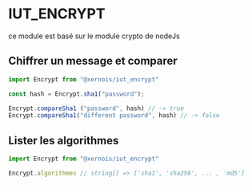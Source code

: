 # IUT_ENCRYPT

ce module est basé sur le module crypto de nodeJs

## Chiffrer un message et comparer

```js
import Encrypt from "@xernois/iut_encrypt"

const hash = Encrypt.sha1("password");

Encrypt.compareSha1 ("password", hash) // -> true
Encrypt.compareSha1("different password", hash) // -> false
```

## Lister les algorithmes

```js
import Encrypt from "@xernois/iut_encrypt"

Encrypt.algorithmes // string[] => ['sha1', 'sha256', ... , 'md5']
```